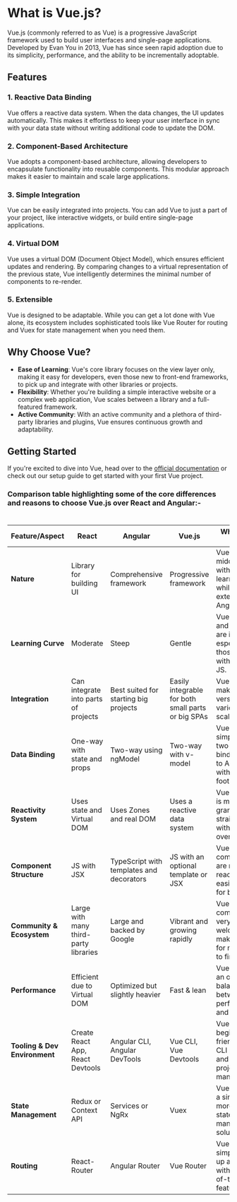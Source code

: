 # What is Vue.js?

Vue.js (commonly referred to as Vue) is a progressive JavaScript framework used to build user interfaces and single-page applications. Developed by Evan You in 2013, Vue has since seen rapid adoption due to its simplicity, performance, and the ability to be incrementally adoptable.

## Features

### 1. **Reactive Data Binding**

Vue offers a reactive data system. When the data changes, the UI updates automatically. This makes it effortless to keep your user interface in sync with your data state without writing additional code to update the DOM.

### 2. **Component-Based Architecture**

Vue adopts a component-based architecture, allowing developers to encapsulate functionality into reusable components. This modular approach makes it easier to maintain and scale large applications.

### 3. **Simple Integration**

Vue can be easily integrated into projects. You can add Vue to just a part of your project, like interactive widgets, or build entire single-page applications.

### 4. **Virtual DOM**

Vue uses a virtual DOM (Document Object Model), which ensures efficient updates and rendering. By comparing changes to a virtual representation of the previous state, Vue intelligently determines the minimal number of components to re-render.

### 5. **Extensible**

Vue is designed to be adaptable. While you can get a lot done with Vue alone, its ecosystem includes sophisticated tools like Vue Router for routing and Vuex for state management when you need them.

## Why Choose Vue?

- **Ease of Learning**: Vue's core library focuses on the view layer only, making it easy for developers, even those new to front-end frameworks, to pick up and integrate with other libraries or projects.
- **Flexibility**: Whether you're building a simple interactive website or a complex web application, Vue scales between a library and a full-featured framework.
- **Active Community**: With an active community and a plethora of third-party libraries and plugins, Vue ensures continuous growth and adaptability.

## Getting Started

If you're excited to dive into Vue, head over to the [official documentation](https://vuejs.org/) or check out our setup guide to get started with your first Vue project.



### Comparison table highlighting some of the core differences and reasons to choose Vue.js over React and Angular:-

#

| Feature/Aspect            | React                                       | Angular                                       | Vue.js                                              | Why Choose Vue?                                                                                   |
|---------------------------|---------------------------------------------|-----------------------------------------------|-----------------------------------------------------|----------------------------------------------------------------------------------------------------|
| **Nature**                | Library for building UI                     | Comprehensive framework                       | Progressive framework                               | Vue provides a middle ground with a simpler learning curve, while being extendable like Angular.  |
| **Learning Curve**        | Moderate                                    | Steep                                         | Gentle                                              | Vue's syntax and structure are intuitive, especially for those familiar with HTML and JS.          |
| **Integration**           | Can integrate into parts of projects        | Best suited for starting big projects         | Easily integrable for both small parts or big SPAs  | Vue's flexibility makes it versatile for various project scales.                                   |
| **Data Binding**          | One-way with state and props                | Two-way using ngModel                         | Two-way with v-model                               | Vue offers simplicity in two-way data binding similar to Angular but with a lighter footprint.    |
| **Reactivity System**     | Uses state and Virtual DOM                  | Uses Zones and real DOM                       | Uses a reactive data system                        | Vue's reactivity is more granular and straightforward, with less overhead.                         |
| **Component Structure**   | JS with JSX                                 | TypeScript with templates and decorators      | JS with an optional template or JSX                | Vue components are more readable and easier to set up for beginners.                               |
| **Community & Ecosystem** | Large with many third-party libraries       | Large and backed by Google                    | Vibrant and growing rapidly                        | Vue's community is very active and welcoming, making it easier for newcomers to find help.         |
| **Performance**           | Efficient due to Virtual DOM                | Optimized but slightly heavier                | Fast & lean                                        | Vue provides an optimal balance between performance and size.                                       |
| **Tooling & Dev Environment**| Create React App, React Devtools          | Angular CLI, Angular DevTools                 | Vue CLI, Vue Devtools                              | Vue's tooling is beginner-friendly, with CLI prompts and a GUI for project management.             |
| **State Management**      | Redux or Context API                        | Services or NgRx                              | Vuex                                               | Vuex provides a simpler and more integrated state management solution.                              |
| **Routing**               | React-Router                                | Angular Router                                | Vue Router                                         | Vue Router is simpler to set up and comes with more out-of-the-box features.                       |


